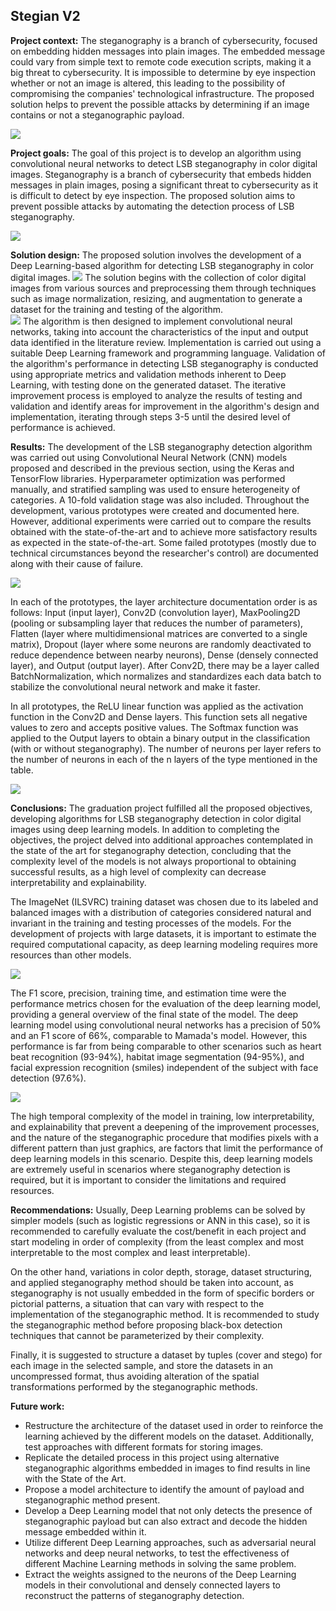 ## Stegian V2

**Project context:** The steganography is a branch of cybersecurity, focused on embedding hidden messages into plain images. The embedded message could vary from simple text to remote code execution scripts, making it a big threat to cybersecurity. It is impossible to determine by eye inspection whether or not an image is altered, this leading to the possibility of compromising the companies' technological infrastructure. The proposed solution helps to prevent the possible attacks by determining if an image contains or not a steganographic payload. 

<img src="imgs/1.png"/>

**Project goals:** The goal of this project is to develop an algorithm using convolutional neural networks to detect LSB steganography in color digital images. Steganography is a branch of cybersecurity that embeds hidden messages in plain images, posing a significant threat to cybersecurity as it is difficult to detect by eye inspection. The proposed solution aims to prevent possible attacks by automating the detection process of LSB steganography.

<img src="imgs/2.png"/>

**Solution design:** The proposed solution involves the development of a Deep Learning-based algorithm for detecting LSB steganography in color digital images. 
<img src="imgs/3.png"/> 
The solution begins with the collection of color digital images from various sources and preprocessing them through techniques such as image normalization, resizing, and augmentation to generate a dataset for the training and testing of the algorithm.  
<img src="imgs/4.png"/> 
The algorithm is then designed to implement convolutional neural networks, taking into account the characteristics of the input and output data identified in the literature review. Implementation is carried out using a suitable Deep Learning framework and programming language. Validation of the algorithm's performance in detecting LSB steganography is conducted using appropriate metrics and validation methods inherent to Deep Learning, with testing done on the generated dataset. The iterative improvement process is employed to analyze the results of testing and validation and identify areas for improvement in the algorithm's design and implementation, iterating through steps 3-5 until the desired level of performance is achieved.



**Results:** The development of the LSB steganography detection algorithm was carried out using Convolutional Neural Network (CNN) models proposed and described in the previous section, using the Keras and TensorFlow libraries. Hyperparameter optimization was performed manually, and stratified sampling was used to ensure heterogeneity of categories. A 10-fold validation stage was also included. Throughout the development, various prototypes were created and documented here. However, additional experiments were carried out to compare the results obtained with the state-of-the-art and to achieve more satisfactory results as expected in the state-of-the-art. Some failed prototypes (mostly due to technical circumstances beyond the researcher's control) are documented along with their cause of failure.

<img src="imgs/5.png"/>

In each of the prototypes, the layer architecture documentation order is as follows: Input (input layer), Conv2D (convolution layer), MaxPooling2D (pooling or subsampling layer that reduces the number of parameters), Flatten (layer where multidimensional matrices are converted to a single matrix), Dropout (layer where some neurons are randomly deactivated to reduce dependence between nearby neurons), Dense (densely connected layer), and Output (output layer). After Conv2D, there may be a layer called BatchNormalization, which normalizes and standardizes each data batch to stabilize the convolutional neural network and make it faster.

In all prototypes, the ReLU linear function was applied as the activation function in the Conv2D and Dense layers. This function sets all negative values to zero and accepts positive values. The Softmax function was applied to the Output layers to obtain a binary output in the classification (with or without steganography). The number of neurons per layer refers to the number of neurons in each of the n layers of the type mentioned in the table.

<img src="imgs/6.png"/>

**Conclusions:**
The graduation project fulfilled all the proposed objectives, developing algorithms for LSB steganography detection in color digital images using deep learning models. In addition to completing the objectives, the project delved into additional approaches contemplated in the state of the art for steganography detection, concluding that the complexity level of the models is not always proportional to obtaining successful results, as a high level of complexity can decrease interpretability and explainability.



The ImageNet (ILSVRC) training dataset was chosen due to its labeled and balanced images with a distribution of categories considered natural and invariant in the training and testing processes of the models. For the development of projects with large datasets, it is important to estimate the required computational capacity, as deep learning modeling requires more resources than other models.

<img src="imgs/8.png"/>

The F1 score, precision, training time, and estimation time were the performance metrics chosen for the evaluation of the deep learning model, providing a general overview of the final state of the model. The deep learning model using convolutional neural networks has a precision of 50% and an F1 score of 66%, comparable to Mamada's model. However, this performance is far from being comparable to other scenarios such as heart beat recognition (93-94%), habitat image segmentation (94-95%), and facial expression recognition (smiles) independent of the subject with face detection (97.6%).

<img src="imgs/7.png"/>

The high temporal complexity of the model in training, low interpretability, and explainability that prevent a deepening of the improvement processes, and the nature of the steganographic procedure that modifies pixels with a different pattern than just graphics, are factors that limit the performance of deep learning models in this scenario. Despite this, deep learning models are extremely useful in scenarios where steganography detection is required, but it is important to consider the limitations and required resources.

**Recommendations:**
Usually, Deep Learning problems can be solved by simpler models (such as logistic regressions or ANN in this case), so it is recommended to carefully evaluate the cost/benefit in each project and start modeling in order of complexity (from the least complex and most interpretable to the most complex and least interpretable).

On the other hand, variations in color depth, storage, dataset structuring, and applied steganography method should be taken into account, as steganography is not usually embedded in the form of specific borders or pictorial patterns, a situation that can vary with respect to the implementation of the steganographic method. It is recommended to study the steganographic method before proposing black-box detection techniques that cannot be parameterized by their complexity.

Finally, it is suggested to structure a dataset by tuples (cover and stego) for each image in the selected sample, and store the datasets in an uncompressed format, thus avoiding alteration of the spatial transformations performed by the steganographic methods.

**Future work:** 

- Restructure the architecture of the dataset used in order to reinforce the learning achieved by the different models on the dataset. Additionally, test approaches with different formats for storing images.
- Replicate the detailed process in this project using alternative steganographic algorithms embedded in images to find results in line with the State of the Art.
- Propose a model architecture to identify the amount of payload and steganographic method present.
- Develop a Deep Learning model that not only detects the presence of steganographic payload but can also extract and decode the hidden message embedded within it.
- Utilize different Deep Learning approaches, such as adversarial neural networks and deep neural networks, to test the effectiveness of different Machine Learning methods in solving the same problem.
- Extract the weights assigned to the neurons of the Deep Learning models in their convolutional and densely connected layers to reconstruct the patterns of steganography detection.
